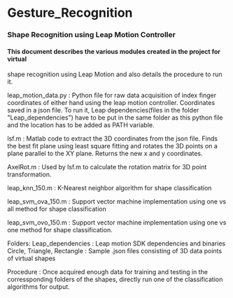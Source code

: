 # Gesture_Recognition
### Shape Recognition using Leap Motion Controller

#### This document describes the various modules created in the project for virtual
  shape recognition using Leap Motion and also details the procedure to run it.

leap_motion_data.py : Python file for raw data acquisition of index finger 
		      coordinates of either hand using the leap motion controller.
		      Coordinates saved in a json file.
		      To run it, Leap dependencies(files in the folder "Leap_dependencies")
		      have to be put in the same folder as this python file and the 
		      location has to be added as PATH variable.

lsf.m : Matlab code to extract the 3D coordinates from the json file. Finds the best fit 
	plane using least square fitting and rotates the 3D points on a plane parallel 
	to the XY plane. Returns the new x and y coordinates.

AxelRot.m : Used by lsf.m to calculate the rotation matrix for 3D point transformation.

leap_knn_150.m : K-Nearest neighbor algorithm for shape classification

leap_svm_ova_150.m : Support vector machine implementation using one vs all method
		     for shape classification

leap_svm_ovo_150.m : Support vector machine implementation using one vs one method
		     for shape classification.

Folders: 
Leap_dependencies : Leap motion SDK dependencies and binaries
Circle, Triangle, Rectangle : Sample .json files consisting of 3D data points of virtual shapes

Procedure : Once acquired enough data for training and testing in the corressponding folders of the shapes,
directly run one of the classification algorithms for output.
